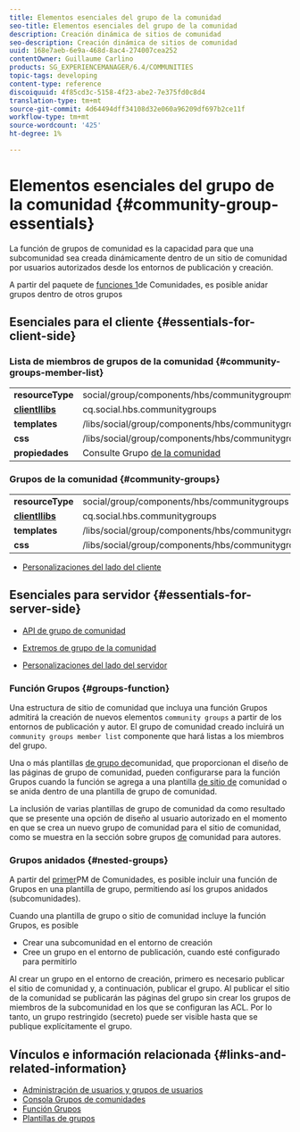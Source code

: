 ```yaml
---
title: Elementos esenciales del grupo de la comunidad
seo-title: Elementos esenciales del grupo de la comunidad
description: Creación dinámica de sitios de comunidad
seo-description: Creación dinámica de sitios de comunidad
uuid: 168e7aeb-6e9a-468d-8ac4-274007cea252
contentOwner: Guillaume Carlino
products: SG_EXPERIENCEMANAGER/6.4/COMMUNITIES
topic-tags: developing
content-type: reference
discoiquuid: 4f85cd3c-5158-4f23-abe2-7e375fd0c8d4
translation-type: tm+mt
source-git-commit: 4d64494dff34108d32e060a96209df697b2ce11f
workflow-type: tm+mt
source-wordcount: '425'
ht-degree: 1%

---
```



# Elementos esenciales del grupo de la comunidad {#community-group-essentials}

La función de grupos de comunidad es la capacidad para que una subcomunidad sea creada dinámicamente dentro de un sitio de comunidad por usuarios autorizados desde los entornos de publicación y creación.

A partir del paquete de [funciones 1](deploy-communities.md#latestfeaturepack)de Comunidades, es posible anidar grupos dentro de otros grupos

## Esenciales para el cliente {#essentials-for-client-side}

### Lista de miembros de grupos de la comunidad {#community-groups-member-list}

<table> 
 <tbody>
  <tr>
   <td> <strong>resourceType</strong></td> 
   <td>social/group/components/hbs/communitygroupmemberlist</td> 
  </tr>
  <tr>
   <td> <a href="clientlibs.md"><strong>clientllibs</strong></a></td> 
   <td>cq.social.hbs.communitygroups</td> 
  </tr>
  <tr>
   <td> <strong>templates</strong></td> 
   <td> /libs/social/group/components/hbs/communitygroupmemberlist/communitygroupmemberlist.hbs<br /> </td> 
  </tr>
  <tr>
   <td> <strong>css</strong></td> 
   <td> /libs/social/group/components/hbs/communitygroupmemberlist/clientlibs/memberList.css</td> 
  </tr>
  <tr>
   <td><strong>propiedades</strong></td> 
   <td>Consulte Grupo <a href="creating-groups.md">de la comunidad</a></td> 
  </tr>
 </tbody>
</table>

### Grupos de la comunidad {#community-groups}

<table> 
 <tbody>
  <tr>
   <td> <strong>resourceType</strong></td> 
   <td>social/group/components/hbs/communitygroups</td> 
  </tr>
  <tr>
   <td> <a href="clientlibs.md"><strong>clientllibs</strong></a></td> 
   <td>cq.social.hbs.communitygroups</td> 
  </tr>
  <tr>
   <td> <strong>templates</strong></td> 
   <td> /libs/social/group/components/hbs/communitygroups/communitygroups.hbs<br /> </td> 
  </tr>
  <tr>
   <td> <strong>css</strong></td> 
   <td> /libs/social/group/components/hbs/communitygroupmemberlist/clientlibs/communitygroups.css</td> 
  </tr>
 </tbody>
</table>

* [Personalizaciones del lado del cliente](client-customize.md)

## Esenciales para servidor {#essentials-for-server-side}

* [API de grupo de comunidad](https://helpx.adobe.com/experience-manager/6-4/sites/developing/using/reference-materials/javadoc/com/adobe/cq/social/group/client/api/package-summary.html)

* [Extremos de grupo de la comunidad](https://helpx.adobe.com/experience-manager/6-4/sites/developing/using/reference-materials/javadoc/com/adobe/cq/social/group/client/endpoints/package-summary.html)

* [Personalizaciones del lado del servidor](server-customize.md)

### Función Grupos {#groups-function}

Una estructura de sitio de comunidad que incluya una función [](functions.md#groups-function) Grupos admitirá la creación de nuevos elementos `community groups` a partir de los entornos de publicación y autor. El grupo de comunidad creado incluirá un `community groups member list` componente que hará listas a los miembros del grupo.

Una o más plantillas [de grupo de](tools-groups.md)comunidad, que proporcionan el diseño de las páginas de grupo de comunidad, pueden configurarse para la función Grupos cuando la función se agrega a una plantilla [de sitio de](sites.md) comunidad o se anida dentro de una plantilla de grupo de comunidad.

La inclusión de varias plantillas de grupo de comunidad da como resultado que se presente una opción de diseño al usuario autorizado en el momento en que se crea un nuevo grupo de comunidad para el sitio de comunidad, como se muestra en la sección sobre grupos [de](creating-groups.md) comunidad para autores.

### Grupos anidados {#nested-groups}

A partir del [primer](deploy-communities.md#latestfeaturepack)PM de Comunidades, es posible incluir una función de Grupos en una plantilla de grupo, permitiendo así los grupos anidados (subcomunidades).

Cuando una plantilla de grupo o sitio de comunidad incluye la función Grupos, es posible

* Crear una subcomunidad en el entorno de creación
* Cree un grupo en el entorno de publicación, cuando esté configurado para permitirlo

Al crear un grupo en el entorno de creación, primero es necesario publicar el sitio de comunidad y, a continuación, publicar el grupo. Al publicar el sitio de la comunidad se publicarán las páginas del grupo sin crear los grupos de miembros de la subcomunidad en los que se configuran las ACL. Por lo tanto, un grupo restringido (secreto) puede ser visible hasta que se publique explícitamente el grupo.

## Vínculos e información relacionada {#links-and-related-information}

* [Administración de usuarios y grupos de usuarios](users.md)
* [Consola Grupos de comunidades](groups.md)
* [Función Grupos](functions.md#groups-function)
* [Plantillas de grupos](tools-groups.md)

